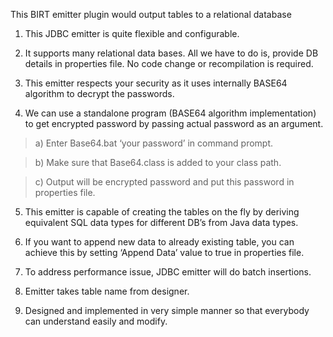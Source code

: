 This BIRT emitter plugin would output tables to a relational database

1) This JDBC emitter is quite flexible and configurable.

2) It supports many relational data bases. All we have to do is, provide DB details in properties file. No code change or recompilation is required.

3) This emitter respects your security as it uses internally BASE64 algorithm to decrypt the passwords.

4) We can use a standalone program (BASE64 algorithm implementation) to get encrypted password by passing actual password as an argument.

> a) Enter Base64.bat ‘your password’ in command prompt.

> b) Make sure that Base64.class is added to your class path.

> c) Output will be encrypted password and put this password in properties file.

5) This emitter is capable of creating the tables on the fly by deriving equivalent SQL data types for different DB’s from Java data types.

6) If you want to append new data to already existing table, you can achieve this by setting ‘Append Data’ value to true in properties file.

7) To address performance issue, JDBC emitter will do batch insertions.

8) Emitter takes table name from designer.

9) Designed and implemented in very simple manner so that everybody can understand easily and modify.